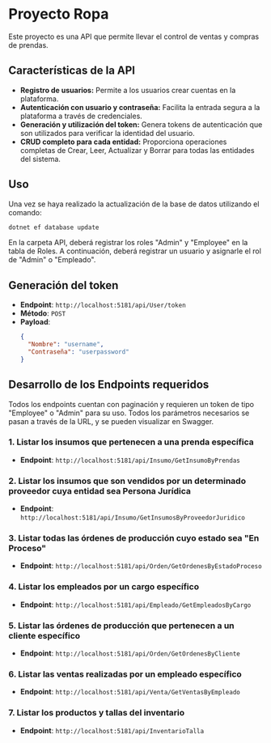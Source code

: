# Proyecto Ropa

Este proyecto es una API que permite llevar el control de ventas y compras de prendas.

## Características de la API

- **Registro de usuarios:** Permite a los usuarios crear cuentas en la plataforma.
- **Autenticación con usuario y contraseña:** Facilita la entrada segura a la plataforma a través de credenciales.
- **Generación y utilización del token:** Genera tokens de autenticación que son utilizados para verificar la identidad del usuario.
- **CRUD completo para cada entidad:** Proporciona operaciones completas de Crear, Leer, Actualizar y Borrar para todas las entidades del sistema.

## Uso

Una vez se haya realizado la actualización de la base de datos utilizando el comando:

```bash
dotnet ef database update
```
En la carpeta API, deberá registrar los roles "Admin" y "Employee" en la tabla de Roles. A continuación, deberá registrar un usuario y asignarle el rol de "Admin" o "Empleado".

## Generación del token 

- **Endpoint**: `http://localhost:5181/api/User/token`
- **Método**: `POST`
- **Payload**:
  ```json
  {
    "Nombre": "username",
    "Contraseña": "userpassword"
  }
    ```
## Desarrollo de los Endpoints requeridos

Todos los endpoints cuentan con paginación y requieren un token de tipo "Employee" o "Admin" para su uso. Todos los parámetros necesarios se pasan a través de la URL, y se pueden visualizar en Swagger.

### 1. Listar los insumos que pertenecen a una prenda específica

- **Endpoint**: `http://localhost:5181/api/Insumo/GetInsumoByPrendas`

### 2. Listar los insumos que son vendidos por un determinado proveedor cuya entidad sea Persona Jurídica

- **Endpoint**: `http://localhost:5181/api/Insumo/GetInsumosByProveedorJuridico`

### 3. Listar todas las órdenes de producción cuyo estado sea "En Proceso"

- **Endpoint**: `http://localhost:5181/api/Orden/GetOrdenesByEstadoProceso`

### 4. Listar los empleados por un cargo específico

- **Endpoint**: `http://localhost:5181/api/Empleado/GetEmpleadosByCargo`

### 5. Listar las órdenes de producción que pertenecen a un cliente específico

- **Endpoint**: `http://localhost:5181/api/Orden/GetOrdenesByCliente`

### 6. Listar las ventas realizadas por un empleado específico

- **Endpoint**: `http://localhost:5181/api/Venta/GetVentasByEmpleado`

### 7. Listar los productos y tallas del inventario

- **Endpoint**: `http://localhost:5181/api/InventarioTalla`